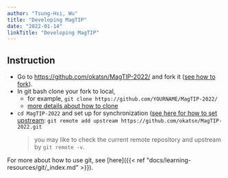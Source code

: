 ```yaml
---
author: "Tsung-Hsi, Wu"
title: "Developing MagTIP"
date: "2022-01-14"
linkTitle: "Developing MagTIP"
---
```


## Instruction
- Go to https://github.com/okatsn/MagTIP-2022/ and fork it ([see how to fork](https://docs.github.com/en/get-started/quickstart/fork-a-repo)).
- In git bash clone your fork to local, 
    - for example, `git clone https://github.com/YOURNAME/MagTIP-2022/` 
    - [more details about how to clone](https://docs.github.com/en/get-started/quickstart/fork-a-repo#cloning-your-forked-repository)
- `cd MagTIP-2022` and set up for synchronization ([see here for how to set upstream](https://docs.github.com/en/get-started/quickstart/fork-a-repo#configuring-git-to-sync-your-fork-with-the-original-repository): `git remote add upstream https://github.com/okatsn/MagTIP-2022.git` 
    > you may like to check the current remote repository and upstream by `git remote -v`.

For more about how to use git, see [here]({{< ref "docs/learning-resources/git/_index.md" >}}).
